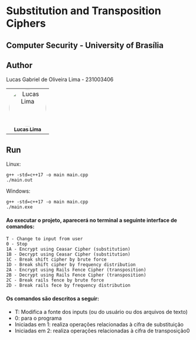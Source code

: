 # Substitution and Transposition Ciphers
## Computer Security - University of Brasília

## Author
<p>Lucas Gabriel de Oliveira Lima - 231003406<p>
<table>
  <tr>
    <td align="center"><a href="https://github.com/lucasdbr05" target="_blank"><img style="border-radius: 50%;" src="https://github.com/lucasdbr05.png" width="100px;" alt="Lucas Lima"/><br /><sub><b>Lucas Lima</b></sub></a><br /></td>
</table>


## Run

Linux:
```shell
g++ -std=c++17 -o main main.cpp
./main.out
```


Windows:
```shell
g++ -std=c++17 -o main main.cpp
./main.exe
```

<h4>
Ao executar o projeto, aparecerá no terminal a seguinte interface de comandos:
</h4>

```shell
T - Change to input from user 
0 - Stop
1A - Encrypt using Ceasar Cipher (substitution)
1B - Decrypt using Ceasar Cipher (substitution)
1C - Break shift cipher by brute force
1D - Break shift cipher by frequency distribution
2A - Encrypt using Rails Fence Cipher (transposition)
2B - Decrypt using Rails Fence Cipher (transposition)
2C - Break rails fence by brute force
2D - Break rails fece by frequency distribution
```
<h4>Os comandos são descritos a seguir:</h4>
<ul>
    <li>T: Modifica a fonte dos inputs (ou do usuário ou dos arquivos de texto)</li>
    <li>0: para o programa</li>
    <li>Iniciadas em 1: realiza operações relacionadas à cifra de substituição</li>
    <li>Iniciadas em 2: realiza operações relacionadas à cifra de transposição0</li>
</ul>